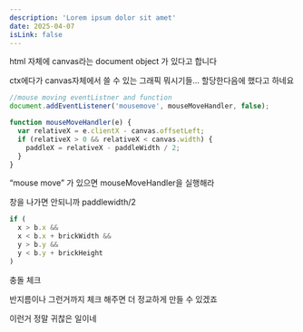 ```yaml
---
description: 'Lorem ipsum dolor sit amet'
date: 2025-04-07
isLink: false
---
```


html 자체에 canvas라는 document object 가 있다고 합니다

ctx에다가 canvas자체에서 쓸 수 있는 그래픽 뭐시기들… 할당한다음에 했다고 하네요

```jsx
//mouse moving eventListner and function
document.addEventListener('mousemove', mouseMoveHandler, false);

function mouseMoveHandler(e) {
  var relativeX = e.clientX - canvas.offsetLeft;
  if (relativeX > 0 && relativeX < canvas.width) {
    paddleX = relativeX - paddleWidth / 2;
  }
}
```

“mouse move” 가 있으면 mouseMoveHandler을 실행해라

창을 나가면 안되니까 paddlewidth/2

```jsx
if (
  x > b.x &&
  x < b.x + brickWidth &&
  y > b.y &&
  y < b.y + brickHeight
)
```

충돌 체크

반지름이나 그런거까지 체크 해주면 더 정교하게 만들 수 있겠죠

이런거 정말 귀찮은 일이네
